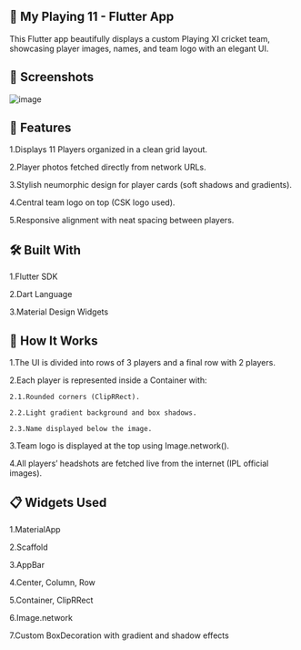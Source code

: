 ## 🏏 My Playing 11 - Flutter App
This Flutter app beautifully displays a custom Playing XI cricket team, showcasing player images, names, and team logo with an elegant UI.

## 📸 Screenshots
![image](https://github.com/user-attachments/assets/ef61aeca-2ebf-4377-9f77-0a5ed46af3e9)

## 🚀 Features
1.Displays 11 Players organized in a clean grid layout.

2.Player photos fetched directly from network URLs.

3.Stylish neumorphic design for player cards (soft shadows and gradients).

4.Central team logo on top (CSK logo used).

5.Responsive alignment with neat spacing between players.

## 🛠️ Built With
1.Flutter SDK

2.Dart Language

3.Material Design Widgets

## 🎯 How It Works
1.The UI is divided into rows of 3 players and a final row with 2 players.

2.Each player is represented inside a Container with:

    2.1.Rounded corners (ClipRRect).
  
    2.2.Light gradient background and box shadows.
  
    2.3.Name displayed below the image.

3.Team logo is displayed at the top using Image.network().

4.All players’ headshots are fetched live from the internet (IPL official images).

## 📋 Widgets Used
1.MaterialApp

2.Scaffold

3.AppBar

4.Center, Column, Row

5.Container, ClipRRect

6.Image.network

7.Custom BoxDecoration with gradient and shadow effects
